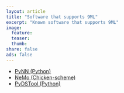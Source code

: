 ```yaml
---
layout: article
title: "Software that supports 9ML"
excerpt: "Known software that supports 9ML"
image:
  feature:
  teaser:
  thumb:
share: false
ads: false
---
```


* [PyNN (Python)](http://neuralensemble.org/PyNN/)
* [NeMo (Chicken-scheme)](http://wiki.call-cc.org/eggref/4/nemo)
* [PyDSTool (Python)](http://www.ni.gsu.edu/~rclewley/PyDSTool/FrontPage.html)

<!-- 
<div class="tiles">
{% for post in site.categories.software %}
  {% include post-grid.html %}
{% endfor %}
</div>/.tiles -->